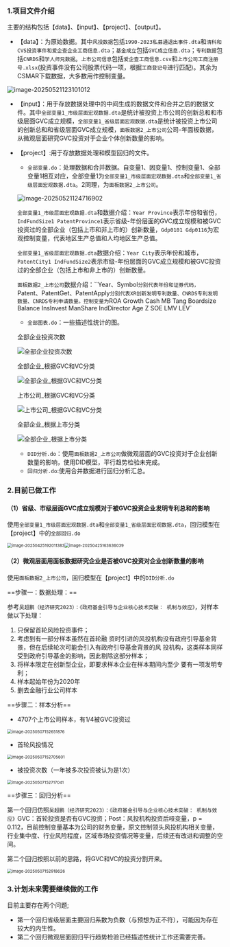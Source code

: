 ### 1.项目文件介绍

主要的结构包括【data】、【input】、【project】、【output】。

- 【data】：为原始数据。其中`风投数据`包括`1990-2023私募通退出事件.dta`和`清科和CVS投资事件和爱企查企业工商信息.dta`；`基金成立`包括`GVC成立信息.dta`；`专利数据`包括`CNRDS`和`学人师兄数据`。`上市公司信息`包括`爱企查工商信息.csv`和`上市公司工商注册号.xlsx`(投资事件没有公司股票代码一项，根据`工商登记号`进行匹配)。其余为CSMAR下载数据，大多数用作控制变量。

![image-20250521123101012](https://github.com/whuTuTu/GVC/blob/main/pic/image-20250521123101012.png)

- 【input】：用于存放数据处理中的中间生成的数据文件和合并之后的数据文件。其中`全部变量1_市级层面宏观数据.dta`是统计被投资上市公司的创新总和和市级层面GVC成立规模，`全部变量1_省级层面宏观数据.dta`是统计被投资上市公司的创新总和和省级层面GVC成立规模，`面板数据2_上市公司`公司-年面板数据，从微观层面研究GVC投资对于企业个体创新数量的影响。

- 【project】:用于存放数据处理和模型回归的文件。

  - `全部变量.do`：处理数据和合并数据。自变量1、因变量1、控制变量1、全部变量1相互对应，全部变量1为`全部变量1_市级层面宏观数据.dta`和`全部变量1_省级层面宏观数据.dta`。2同理，为`面板数据2_上市公司`。

  ![image-20250521124716902](https://github.com/whuTuTu/GVC/blob/main/pic/image-20250521124716902.png)

  `全部变量1_市级层面宏观数据.dta`和数据介绍：`Year Province`表示年份和省份，`IndFundSize1 PatentProvince1`表示省级-年份层面的GVC成立规模和被GVC投资过的全部企业（包括上市和非上市的）创新数量，`Gdp0101 Gdp0116`为宏观控制变量，代表地区生产总值和人均地区生产总值。

  `全部变量1_省级层面宏观数据.dta`数据介绍：`Year City`表示年份和城市，`PatentCity1 IndFundSize2`表示市级-年份层面的GVC成立规模和被GVC投资过的全部企业（包括上市和非上市的）创新数量。

  `面板数据2_上市公司`数据介绍：``Year、Symbol`分别代表年份和证券代码，`Patent、PatentGet、PatentApply`分别代表XR创新发明专利数量、CNRDS专利发明数量、CNRDS专利申请数量。控制变量为`ROA Growth Cash MB Tang Boardsize Balance InsInvest ManShare IndDirector Age Z SOE LMV LEV`

  - `全部图表.do`：一些描述性统计的图。

  全部企业投资次数

  ![全部企业投资次数](https://github.com/whuTuTu/GVC/blob/main/pic/%E5%85%A8%E9%83%A8%E4%BC%81%E4%B8%9A%E6%8A%95%E8%B5%84%E6%AC%A1%E6%95%B0.png)

  全部企业_根据GVC和VC分类

  ![全部企业_根据GVC和VC分类](https://github.com/whuTuTu/GVC/blob/main/pic/%E5%85%A8%E9%83%A8%E4%BC%81%E4%B8%9A_%E6%A0%B9%E6%8D%AEGVC%E5%92%8CVC%E5%88%86%E7%B1%BB.png)

  上市公司_根据GVC和VC分类

  ![上市公司_根据GVC和VC分类](https://github.com/whuTuTu/GVC/blob/main/pic/%E4%B8%8A%E5%B8%82%E5%85%AC%E5%8F%B8_%E6%A0%B9%E6%8D%AEGVC%E5%92%8CVC%E5%88%86%E7%B1%BB.png)

  全部企业_根据上市分类

  ![全部企业_根据上市分类](https://github.com/whuTuTu/GVC/blob/main/pic/%E5%85%A8%E9%83%A8%E4%BC%81%E4%B8%9A_%E6%A0%B9%E6%8D%AE%E4%B8%8A%E5%B8%82%E5%88%86%E7%B1%BB.png)

  - `DID分析.do`：使用`面板数据2_上市公司`做微观层面的GVC投资对于企业创新数量的影响，使用DID模型，平行趋势检验未完成。
  - `回归分析.do`:使用合并数据进行回归分析汇总。

### 2.目前已做工作

#### （1）省级、市级层面GVC成立规模对于被GVC投资企业发明专利总和的影响

使用`全部变量1_市级层面宏观数据.dta`和`全部变量1_省级层面宏观数据.dta`，回归模型在【project】中的`全部回归.do`

<img src="[D:\Filesdownloads\typorafig\image-20250425192011383.png](https://github.com/whuTuTu/GVC/blob/main/pic/image-20250425192011383.png)" alt="image-20250425192011383" style="zoom:67%;" /><img src="https://github.com/whuTuTu/GVC/blob/main/pic/image-20250425163636039.png" alt="image-20250425163636039" style="zoom:67%;" />

#### （2）微观层面用面板数据研究企业是否被GVC投资对企业创新数量的影响

使用`面板数据2_上市公司`，回归模型在【project】中的`DID分析.do`

==步骤一：数据处理：==

参考`吴超鹏（经济研究2023）：《政府基金引导与企业核心技术突破： 机制与效应》`，对样本做以下处理：

1. 只保留首轮风险投资事件；
2. 考虑到有一部分样本虽然在首轮融 资时引进的风投机构没有政府引导基金背景，但在后续轮次可能会引入有政府引导基金背景的风 投机构，这类样本同样受到政府引导基金的影响，因此剔除这部分样本；
3. 将样本限定在创新型企业，即要求样本企业在样本期间内至少 要有一项发明专利；
4. 样本起始年份为2020年
5. 删去金融行业公司样本

==步骤二：样本分析==

- 4707个上市公司样本，有1/4被GVC投资过

<img src="https://github.com/whuTuTu/GVC/blob/main/pic/image-20250507152651876.png" alt="image-20250507152651876" style="zoom:67%;" />

- 首轮风投情况

<img src="https://github.com/whuTuTu/GVC/blob/main/pic/image-20250507152705601.png" alt="image-20250507152705601" style="zoom:67%;" />

- 被投资次数（一年被多次投资被认为是1次）

<img src="https://github.com/whuTuTu/GVC/blob/main/pic/image-20250507152717041.png" alt="image-20250507152717041" style="zoom:67%;" />

==步骤三：回归分析==

第一个回归仿照`吴超鹏（经济研究2023）：《政府基金引导与企业核心技术突破： 机制与效应》`GVC：首轮投资是否有GVC投资；Post：风投机构投资后哑变量，p =  0.112，目前控制变量基本为公司的财务变量，原文控制领头风投机构相关变量，行业集中度、行业风险程度，区域市场投资情况等变量，后续还有改进和调整的空间。

第二个回归按照以前的思路，将GVC和VC的投资分割开来。

<img src="https://github.com/whuTuTu/GVC/blob/main/pic/image-20250507152918626.png" alt="image-20250507152918626" style="zoom:67%;" />

### 3.计划未来需要继续做的工作

目前主要存在两个问题;

- 第一个回归省级层面主要回归系数为负数（与预想为正不符），可能因为存在较大的内生性。
- 第二个回归微观层面回归平行趋势检验已经描述性统计工作还需要完善。
